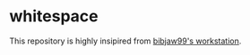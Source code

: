 # whitespace

This repository is highly insipired from [bibjaw99's workstation](https://github.com/bibjaw99/workstation).

